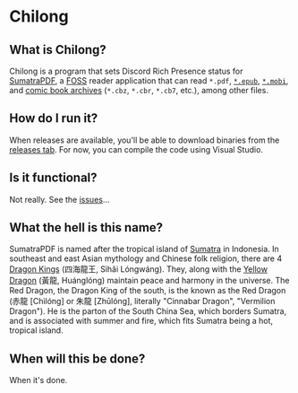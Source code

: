 # Chilong

## What is Chilong?
Chilong is a program that sets Discord Rich Presence status for [SumatraPDF](https://github.com/sumatrapdfreader/sumatrapdf), a [FOSS](https://en.wikipedia.org/wiki/Free_and_open-source_software) reader application that can read `*.pdf`, [`*.epub`](https://en.wikipedia.org/wiki/EPUB), [`*.mobi`](https://en.wikipedia.org/wiki/Comparison_of_e-book_formats#Mobipocket), and [comic book archives](https://en.wikipedia.org/wiki/Comic_book_archive) (`*.cbz`, `*.cbr`, `*.cb7`, etc.), among other files.

## How do I run it?
When releases are available, you'll be able to download binaries from the [releases tab](https://github.com/MechaDragonX/Chilong/releases). For now, you can compile the code using Visual Studio.

## Is it functional?
Not really. See the [issues](https://github.com/MechaDragonX/Chilong/issues)...

## What the hell is this name?
SumatraPDF is named after the tropical island of [Sumatra](https://en.wikipedia.org/wiki/Sumatra) in Indonesia. In southeast and east Asian mythology and Chinese folk religion, there are 4 [Dragon Kings](https://en.wikipedia.org/wiki/Dragon_King) (四海龍王, Sìhǎi Lóngwáng). They, along with the [Yellow Dragon](https://en.wikipedia.org/wiki/Yellow_Dragon) (黃龍, Huánglóng) maintain peace and harmony in the universe. The Red Dragon, the Dragon King of the south, is the known as the Red Dragon (赤龍 [Chìlóng] or 朱龍 [Zhūlóng], literally "Cinnabar Dragon", "Vermilion Dragon"). He is the parton of the South China Sea, which borders Sumatra, and is associated with summer and fire, which fits Sumatra being a hot, tropical island.

## When will this be done?
When it's done.
